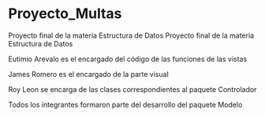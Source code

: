 # Proyecto_Multas
Proyecto final de la materia Estructura de Datos
Proyecto final de la materia Estructura de Datos

Eutimio Arevalo es el encargado del código de las funciones de las vistas

James Romero es el encargado de la parte visual

Roy Leon se encarga de las clases correspondientes al paquete Controlador

Todos los integrantes formaron parte del desarrollo del paquete Modelo
